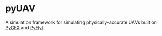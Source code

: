 # pyUAV

A simulation framework for simulating physically-accurate UAVs built on [PyGFX](https://pygfx.readthedocs.io/en/stable/) and [PyFlyt](https://pyflyt.taijunjet.com).

